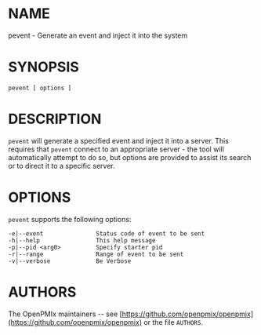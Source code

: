 # NAME

pevent - Generate an event and inject it into the system

# SYNOPSIS

```
pevent [ options ]
```

# DESCRIPTION

`pevent` will generate a specified event and inject it into a server. This requires that `pevent` connect to an appropriate server - the tool will automatically attempt to do so, but options are provided to assist its search or to direct it to a specific server.


# OPTIONS

 `pevent` supports the following options:

```
-e|--event               Status code of event to be sent
-h|--help                This help message
-p|--pid <arg0>          Specify starter pid
-r|--range               Range of event to be sent
-v|--verbose             Be Verbose
```

# AUTHORS

The OpenPMIx maintainers -- see
[https://github.com/openpmix/openpmix](https://github.com/openpmix/openpmix)
or the file `AUTHORS`.
